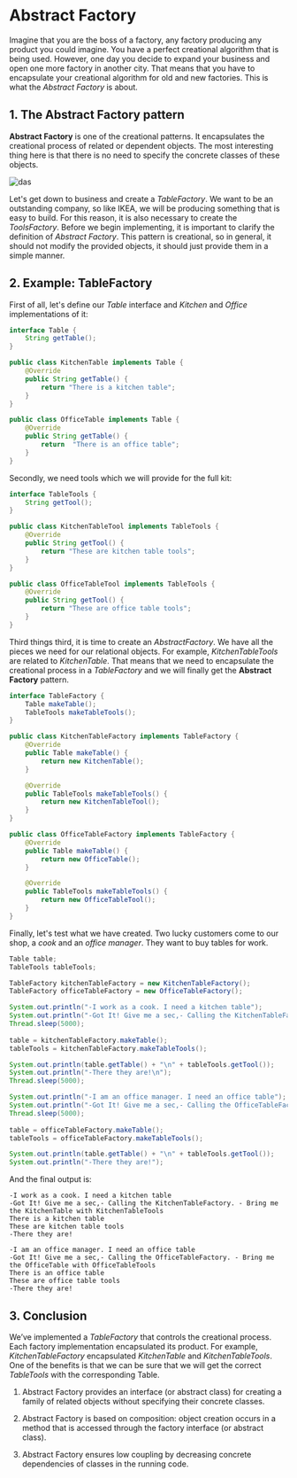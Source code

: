 # Abstract Factory

Imagine that you are the boss of a factory, any factory producing any product you could imagine. You have a perfect creational algorithm that is being used. However, one day you decide to expand your business and open one more factory in another city. That means that you have to encapsulate your creational algorithm for old and new factories. This is what the *Abstract Factory* is about.

## 1. The Abstract Factory pattern

**Abstract Factory** is one of the creational patterns. It encapsulates the creational process of related or dependent objects. The most interesting thing here is that there is no need to specify the concrete classes of these objects.

![das](https://ucarecdn.com/832526da-d80c-454c-8baa-b4203db94645/)

Let's get down to business and create a *TableFactory*. We want to be an outstanding company, so like IKEA, we will be producing something that is easy to build. For this reason, it is also necessary to create the *ToolsFactory*. Before we begin implementing, it is important to clarify the definition of *Abstract Factory*. This pattern is creational, so in general, it should not modify the provided objects, it should just provide them in a simple manner.

## 2. Example: TableFactory

First of all, let's define our *Table* interface and *Kitchen* and *Office* implementations of it:
```java
interface Table {
    String getTable();
}

public class KitchenTable implements Table {
    @Override
    public String getTable() {
        return "There is a kitchen table";
    }
}

public class OfficeTable implements Table {
    @Override
    public String getTable() {
        return  "There is an office table";
    }
}
```

Secondly, we need tools which we will provide for the full kit:
```java
interface TableTools {
    String getTool();
}

public class KitchenTableTool implements TableTools {
    @Override
    public String getTool() {
        return "These are kitchen table tools";
    }
}

public class OfficeTableTool implements TableTools {
    @Override
    public String getTool() {
        return "These are office table tools";
    }
}
```

Third things third, it is time to create an *AbstractFactory*. We have all the pieces we need for our relational objects. For example, *KitchenTableTools* are related to *KitchenTable*. That means that we need to encapsulate the creational process in a *TableFactory* and we will finally get the **Abstract Factory** pattern.
```java
interface TableFactory {
    Table makeTable();
    TableTools makeTableTools();
}

public class KitchenTableFactory implements TableFactory {
    @Override
    public Table makeTable() {
        return new KitchenTable();
    }

    @Override
    public TableTools makeTableTools() {
        return new KitchenTableTool();
    }
}

public class OfficeTableFactory implements TableFactory {
    @Override
    public Table makeTable() {
        return new OfficeTable();
    }

    @Override
    public TableTools makeTableTools() {
        return new OfficeTableTool();
    }
}
```

Finally, let's test what we have created. Two lucky customers come to our shop, a *cook* and an *office manager*. They want to buy tables for work.

```java
Table table;
TableTools tableTools;

TableFactory kitchenTableFactory = new KitchenTableFactory();
TableFactory officeTableFactory = new OfficeTableFactory();

System.out.println("-I work as a cook. I need a kitchen table");
System.out.println("-Got It! Give me a sec,- Calling the KitchenTableFactory. - Bring me the KitchenTable with KitchenTableTools");
Thread.sleep(5000);
        
table = kitchenTableFactory.makeTable();
tableTools = kitchenTableFactory.makeTableTools();

System.out.println(table.getTable() + "\n" + tableTools.getTool());
System.out.println("-There they are!\n");
Thread.sleep(5000);

System.out.println("-I am an office manager. I need an office table");
System.out.println("-Got It! Give me a sec,- Calling the OfficeTableFactory. - Bring me the OfficeTable with OfficeTableTools");
Thread.sleep(5000);
        
table = officeTableFactory.makeTable();
tableTools = officeTableFactory.makeTableTools();

System.out.println(table.getTable() + "\n" + tableTools.getTool());
System.out.println("-There they are!");
```

And the final output is:
```
-I work as a cook. I need a kitchen table
-Got It! Give me a sec,- Calling the KitchenTableFactory. - Bring me the KitchenTable with KitchenTableTools
There is a kitchen table
These are kitchen table tools
-There they are!

-I am an office manager. I need an office table
-Got It! Give me a sec,- Calling the OfficeTableFactory. - Bring me the OfficeTable with OfficeTableTools
There is an office table
These are office table tools
-There they are!
```

## 3. Conclusion

We’ve implemented a *TableFactory* that controls the creational process. Each factory implementation encapsulated its product. For example, *KitchenTableFactory* encapsulated *KitchenTable* and *KitchenTableTools*. One of the benefits is that we can be sure that we will get the correct *TableTools* with the corresponding Table.

1) Abstract Factory provides an interface (or abstract class) for creating a family of related objects without specifying their concrete classes.

2) Abstract Factory is based on composition: object creation occurs in a method that is accessed through the factory interface (or abstract class).

3) Abstract Factory ensures low coupling by decreasing concrete dependencies of classes in the running code.
